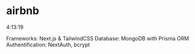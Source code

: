 # airbnb
4:13:19

Frameworks: Next.js & TailwindCSS
Database: MongoDB with Prisma ORM
Authentification: NextAuth, bcrypt

